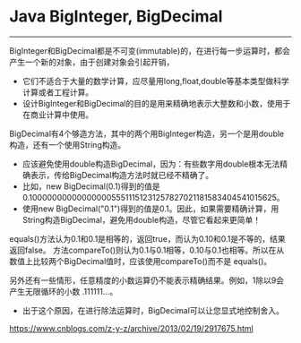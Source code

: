 # Java BigInteger, BigDecimal

---

BigInteger和BigDecimal都是不可变(immutable)的，在进行每一步运算时，都会产生一个新的对象，由于创建对象会引起开销，
* 它们不适合于大量的数学计算，应尽量用long,float,double等基本类型做科学计算或者工程计算。
* 设计BigInteger和BigDecimal的目的是用来精确地表示大整数和小数，使用于在商业计算中使用。


BigDecimal有4个够造方法，其中的两个用BigInteger构造，另一个是用double构造，还有一个使用String构造。
* 应该避免使用double构造BigDecimal，因为：有些数字用double根本无法精确表示，传给BigDecimal构造方法时就已经不精确了。
* 比如，new BigDecimal(0.1)得到的值是0.1000000000000000055511151231257827021181583404541015625。
* 使用new BigDecimal("0.1")得到的值是0.1。因此，如果需要精确计算，用String构造BigDecimal，避免用double构造，尽管它看起来更简单！


equals()方法认为0.1和0.1是相等的，返回true，而认为0.10和0.1是不等的，结果返回false。
方法compareTo()则认为0.1与0.1相等，0.10与0.1也相等。所以在从数值上比较两个BigDecimal值时，应该使用compareTo()而不是 equals()。

另外还有一些情形，任意精度的小数运算仍不能表示精确结果。例如，1除以9会产生无限循环的小数 .111111...。
* 出于这个原因，在进行除法运算时，BigDecimal可以让您显式地控制舍入。

https://www.cnblogs.com/z-y-z/archive/2013/02/19/2917675.html